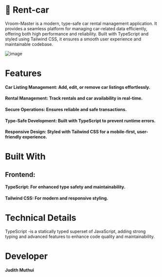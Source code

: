 
# 🚗 Rent-car
Vroom-Master is a modern, type-safe car rental management application. It provides a seamless platform for managing car-related data efficiently, offering both high performance and reliability. Built with TypeScript and styled using Tailwind CSS, it ensures a smooth user experience and maintainable codebase.

![image](https://github.com/Judiciousmurich/vroom-master/assets/86522089/d09120b7-612a-4325-b161-f3f39fbffbd9)

# Features
#### Car Listing Management: Add, edit, or remove car listings effortlessly.
#### Rental Management: Track rentals and car availability in real-time.
#### Secure Operations: Ensures reliable and safe transactions.
#### Type-Safe Development: Built with TypeScript to prevent runtime errors.
#### Responsive Design: Styled with Tailwind CSS for a mobile-first, user-friendly experience.
# Built With
## Frontend:
#### TypeScript: For enhanced type safety and maintainability.
#### Tailwind CSS: For modern and responsive styling.

# Technical Details
TypeScript -is a statically typed superset of JavaScript, adding strong typing and advanced features to enhance code quality and maintainability.

# Developer
#### Judith Muthui

